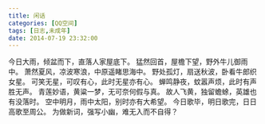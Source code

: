 ```yaml
---
title: 闲话
categories: [QQ空间]
tags: [日志,未成年]
date: 2014-07-19 23:32:00
---
```


今日大雨，倾盆而下，直落人家屋底下。
猛然回首，屋檐下望，野外牛儿御雨中。
萧然夏风，凉波寒浪，中原遥睹思海中。
野处孤灯，扇送秋波，卧看牛郎织女星。
可笑无星，可叹有心，此时无星亦有心。
蝉鸣静夜，蚊嚣声烦，此时有声胜无声。
青莲妙语，黄粱一梦，无可奈何假与真。
故人飞黄，独留蟾蜍，英雄也有没落时。
空中明月，雨中太阳，别时亦有大希望。
今日歌毕，明日歌完，日日高歌至周公。
为做新词，强写小幽，难无入而不自得？